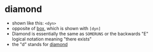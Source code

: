 diamond
=======
- shown like this: `<dyn>`
- opposite of [box](../pages/box.md), which is shown with `[dyn]`
- Diamond is essentially the same as `SOMERUNS` or the backwards "E" logical notation meaning "there exists"
- the "d" stands for [diamond](../pages/diamond.md)
